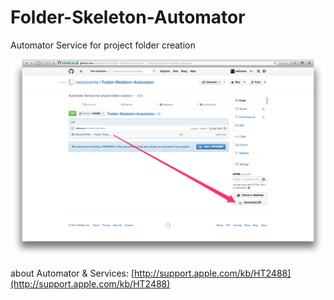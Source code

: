 Folder-Skeleton-Automator
=========================

Automator Service for project folder creation

![ScreenShot](https://raw.githubusercontent.com/metodowhite/Folder-Skeleton-Automator/master/howto.png)

about Automator & Services:
[http://support.apple.com/kb/HT2488](http://support.apple.com/kb/HT2488)